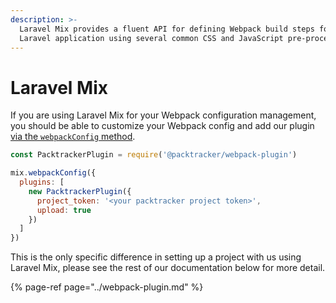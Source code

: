 ```yaml
---
description: >-
  Laravel Mix provides a fluent API for defining Webpack build steps for your
  Laravel application using several common CSS and JavaScript pre-processors.
---
```


# Laravel Mix

If you are using Laravel Mix for your Webpack configuration management, you should be able to customize your Webpack config and add our plugin [via the `webpackConfig` method](https://laravel.com/docs/5.6/mix#custom-webpack-configuration).

```javascript
const PacktrackerPlugin = require('@packtracker/webpack-plugin')

mix.webpackConfig({
  plugins: [
    new PacktrackerPlugin({
      project_token: '<your packtracker project token>',
      upload: true
    })
  ]
})
```

This is the only specific difference in setting up a project with us using Laravel Mix, please see the rest of our documentation below for more detail.

{% page-ref page="../webpack-plugin.md" %}

